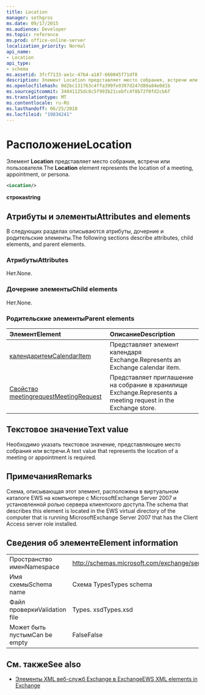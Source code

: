 ```yaml
---
title: Location
manager: sethgros
ms.date: 09/17/2015
ms.audience: Developer
ms.topic: reference
ms.prod: office-online-server
localization_priority: Normal
api_name:
- Location
api_type:
- schema
ms.assetid: 3fcf7133-ae1c-47b4-a187-660045f71df0
description: Элемент Location представляет место собрания, встречи или пользователя.
ms.openlocfilehash: 0d2bc131763c4ffa399fe9397d247d89a84e0d1b
ms.sourcegitcommit: 34041125dc8c5f993b21cebfc4f8b72f0fd2cb6f
ms.translationtype: MT
ms.contentlocale: ru-RU
ms.lasthandoff: 06/25/2018
ms.locfileid: "19834241"
---
```

# <a name="location"></a><span data-ttu-id="34262-103">Расположение</span><span class="sxs-lookup"><span data-stu-id="34262-103">Location</span></span>

<span data-ttu-id="34262-104">Элемент **Location** представляет место собрания, встречи или пользователя.</span><span class="sxs-lookup"><span data-stu-id="34262-104">The **Location** element represents the location of a meeting, appointment, or persona.</span></span> 
  
```xml
<Location/>
```

 <span data-ttu-id="34262-105">**строка**</span><span class="sxs-lookup"><span data-stu-id="34262-105">**string**</span></span>
## <a name="attributes-and-elements"></a><span data-ttu-id="34262-106">Атрибуты и элементы</span><span class="sxs-lookup"><span data-stu-id="34262-106">Attributes and elements</span></span>

<span data-ttu-id="34262-107">В следующих разделах описываются атрибуты, дочерние и родительские элементы.</span><span class="sxs-lookup"><span data-stu-id="34262-107">The following sections describe attributes, child elements, and parent elements.</span></span>
  
### <a name="attributes"></a><span data-ttu-id="34262-108">Атрибуты</span><span class="sxs-lookup"><span data-stu-id="34262-108">Attributes</span></span>

<span data-ttu-id="34262-109">Нет.</span><span class="sxs-lookup"><span data-stu-id="34262-109">None.</span></span>
  
### <a name="child-elements"></a><span data-ttu-id="34262-110">Дочерние элементы</span><span class="sxs-lookup"><span data-stu-id="34262-110">Child elements</span></span>

<span data-ttu-id="34262-111">Нет.</span><span class="sxs-lookup"><span data-stu-id="34262-111">None.</span></span>
  
### <a name="parent-elements"></a><span data-ttu-id="34262-112">Родительские элементы</span><span class="sxs-lookup"><span data-stu-id="34262-112">Parent elements</span></span>

|<span data-ttu-id="34262-113">**Элемент**</span><span class="sxs-lookup"><span data-stu-id="34262-113">**Element**</span></span>|<span data-ttu-id="34262-114">**Описание**</span><span class="sxs-lookup"><span data-stu-id="34262-114">**Description**</span></span>|
|:-----|:-----|
|[<span data-ttu-id="34262-115">календаритем</span><span class="sxs-lookup"><span data-stu-id="34262-115">CalendarItem</span></span>](calendaritem.md) <br/> |<span data-ttu-id="34262-116">Представляет элемент календаря Exchange.</span><span class="sxs-lookup"><span data-stu-id="34262-116">Represents an Exchange calendar item.</span></span>  <br/> |
|[<span data-ttu-id="34262-117">Свойство meetingrequest</span><span class="sxs-lookup"><span data-stu-id="34262-117">MeetingRequest</span></span>](meetingrequest.md) <br/> |<span data-ttu-id="34262-118">Представляет приглашение на собрание в хранилище Exchange.</span><span class="sxs-lookup"><span data-stu-id="34262-118">Represents a meeting request in the Exchange store.</span></span>  <br/> |
   
## <a name="text-value"></a><span data-ttu-id="34262-119">Текстовое значение</span><span class="sxs-lookup"><span data-stu-id="34262-119">Text value</span></span>

<span data-ttu-id="34262-120">Необходимо указать текстовое значение, представляющее место собрания или встречи.</span><span class="sxs-lookup"><span data-stu-id="34262-120">A text value that represents the location of a meeting or appointment is required.</span></span>
  
## <a name="remarks"></a><span data-ttu-id="34262-121">Примечания</span><span class="sxs-lookup"><span data-stu-id="34262-121">Remarks</span></span>

<span data-ttu-id="34262-122">Схема, описывающая этот элемент, расположена в виртуальном каталоге EWS на компьютере с MicrosoftExchange Server 2007 и установленной ролью сервера клиентского доступа.</span><span class="sxs-lookup"><span data-stu-id="34262-122">The schema that describes this element is located in the EWS virtual directory of the computer that is running MicrosoftExchange Server 2007 that has the Client Access server role installed.</span></span>
  
## <a name="element-information"></a><span data-ttu-id="34262-123">Сведения об элементе</span><span class="sxs-lookup"><span data-stu-id="34262-123">Element information</span></span>

|||
|:-----|:-----|
|<span data-ttu-id="34262-124">Пространство имен</span><span class="sxs-lookup"><span data-stu-id="34262-124">Namespace</span></span>  <br/> |http://schemas.microsoft.com/exchange/services/2006/types  <br/> |
|<span data-ttu-id="34262-125">Имя схемы</span><span class="sxs-lookup"><span data-stu-id="34262-125">Schema name</span></span>  <br/> |<span data-ttu-id="34262-126">Схема Types</span><span class="sxs-lookup"><span data-stu-id="34262-126">Types schema</span></span>  <br/> |
|<span data-ttu-id="34262-127">Файл проверки</span><span class="sxs-lookup"><span data-stu-id="34262-127">Validation file</span></span>  <br/> |<span data-ttu-id="34262-128">Types. xsd</span><span class="sxs-lookup"><span data-stu-id="34262-128">Types.xsd</span></span>  <br/> |
|<span data-ttu-id="34262-129">Может быть пустым</span><span class="sxs-lookup"><span data-stu-id="34262-129">Can be empty</span></span>  <br/> |<span data-ttu-id="34262-130">False</span><span class="sxs-lookup"><span data-stu-id="34262-130">False</span></span>  <br/> |
   
## <a name="see-also"></a><span data-ttu-id="34262-131">См. также</span><span class="sxs-lookup"><span data-stu-id="34262-131">See also</span></span>



- [<span data-ttu-id="34262-132">Элементы XML веб-служб Exchange в Exchange</span><span class="sxs-lookup"><span data-stu-id="34262-132">EWS XML elements in Exchange</span></span>](ews-xml-elements-in-exchange.md)

